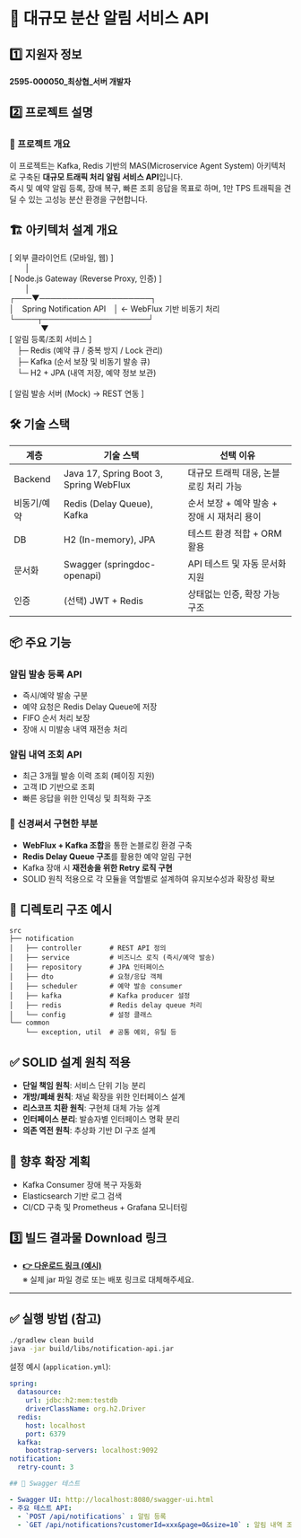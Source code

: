 # 📡 대규모 분산 알림 서비스 API

## 1️⃣ 지원자 정보  
**2595-000050_최상협_서버 개발자**

## 2️⃣ 프로젝트 설명
### 📌 프로젝트 개요

이 프로젝트는 Kafka, Redis 기반의 MAS(Microservice Agent System) 아키텍처로 구축된 **대규모 트래픽 처리 알림 서비스 API**입니다.  
즉시 및 예약 알림 등록, 장애 복구, 빠른 조회 응답을 목표로 하며, 1만 TPS 트래픽을 견딜 수 있는 고성능 분산 환경을 구현합니다.

## 🏗️ 아키텍처 설계 개요

[ 외부 클라이언트 (모바일, 웹) ]  
  │  
[ Node.js Gateway (Reverse Proxy, 인증) ]  
  │  
┌───▼────────────────────┐  
│ Spring Notification API │ ← WebFlux 기반 비동기 처리  
└────┬───────────────────┘  
    ▼  
[ 알림 등록/조회 서비스 ]  
 ├─ Redis (예약 큐 / 중복 방지 / Lock 관리)  
 ├─ Kafka (순서 보장 및 비동기 발송 큐)  
 └─ H2 + JPA (내역 저장, 예약 정보 보관)  
     
[ 알림 발송 서버 (Mock) → REST 연동 ]

## 🛠️ 기술 스택

| 계층       | 기술 스택                             | 선택 이유                                |
|------------|----------------------------------------|-------------------------------------------|
| Backend    | Java 17, Spring Boot 3, Spring WebFlux | 대규모 트래픽 대응, 논블로킹 처리 가능     |
| 비동기/예약 | Redis (Delay Queue), Kafka             | 순서 보장 + 예약 발송 + 장애 시 재처리 용이 |
| DB         | H2 (In-memory), JPA                    | 테스트 환경 적합 + ORM 활용                |
| 문서화     | Swagger (springdoc-openapi)            | API 테스트 및 자동 문서화 지원             |
| 인증       | (선택) JWT + Redis                     | 상태없는 인증, 확장 가능 구조               |

## 📦 주요 기능

### 알림 발송 등록 API
- 즉시/예약 발송 구분
- 예약 요청은 Redis Delay Queue에 저장
- FIFO 순서 처리 보장
- 장애 시 미발송 내역 재전송 처리

### 알림 내역 조회 API
- 최근 3개월 발송 이력 조회 (페이징 지원)
- 고객 ID 기반으로 조회
- 빠른 응답을 위한 인덱싱 및 최적화 구조

### 🧠 신경써서 구현한 부분

- **WebFlux + Kafka 조합**을 통한 논블로킹 환경 구축
- **Redis Delay Queue 구조**를 활용한 예약 알림 구현
- Kafka 장애 시 **재전송을 위한 Retry 로직 구현**
- SOLID 원칙 적용으로 각 모듈을 역할별로 설계하여 유지보수성과 확장성 확보

## 📂 디렉토리 구조 예시

```
src
├── notification
│   ├── controller       # REST API 정의
│   ├── service          # 비즈니스 로직 (즉시/예약 발송)
│   ├── repository       # JPA 인터페이스
│   ├── dto              # 요청/응답 객체
│   ├── scheduler        # 예약 발송 consumer
│   ├── kafka            # Kafka producer 설정
│   ├── redis            # Redis delay queue 처리
│   └── config           # 설정 클래스
└── common
    └── exception, util  # 공통 예외, 유틸 등
```

## ✅ SOLID 설계 원칙 적용

- **단일 책임 원칙**: 서비스 단위 기능 분리
- **개방/폐쇄 원칙**: 채널 확장을 위한 인터페이스 설계
- **리스코프 치환 원칙**: 구현체 대체 가능 설계
- **인터페이스 분리**: 발송자별 인터페이스 명확 분리
- **의존 역전 원칙**: 추상화 기반 DI 구조 설계

## 🧱 향후 확장 계획

- Kafka Consumer 장애 복구 자동화
- Elasticsearch 기반 로그 검색
- CI/CD 구축 및 Prometheus + Grafana 모니터링

## 3️⃣ 빌드 결과물 Download 링크

- **[👉 다운로드 링크 (예시)](https://example.com/download/notification-api.jar)**  
※ 실제 jar 파일 경로 또는 배포 링크로 대체해주세요.

---

## ✅ 실행 방법 (참고)

```bash
./gradlew clean build
java -jar build/libs/notification-api.jar
```

설정 예시 (`application.yml`):
```yaml
spring:
  datasource:
    url: jdbc:h2:mem:testdb
    driverClassName: org.h2.Driver
  redis:
    host: localhost
    port: 6379
  kafka:
    bootstrap-servers: localhost:9092
notification:
  retry-count: 3

## 🧪 Swagger 테스트

- Swagger UI: http://localhost:8080/swagger-ui.html  
- 주요 테스트 API:
  - `POST /api/notifications` : 알림 등록
  - `GET /api/notifications?customerId=xxx&page=0&size=10` : 알림 내역 조회
```
